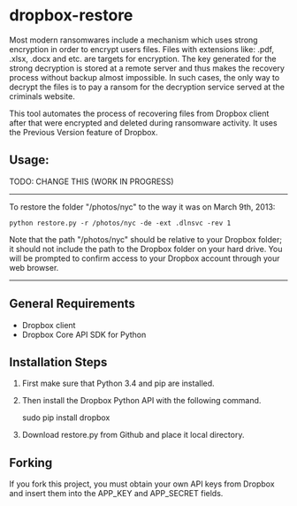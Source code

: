 dropbox-restore
===============

Most modern ransomwares include a mechanism which uses strong encryption in order to encrypt users files.
Files with extensions like: .pdf, .xlsx, .docx and etc. are targets for encryption. The key generated for the strong
decryption is stored at a remote server and thus makes the recovery process without backup almost impossible. 
In such cases, the only way to decrypt the files is to pay a ransom for the decryption service served at the 
criminals website.

This tool automates the process of recovering files from Dropbox client after that were encrypted and deleted 
during ransomware activity. It uses the Previous Version feature of Dropbox.

Usage:
------

TODO: CHANGE THIS (WORK IN PROGRESS)
****************************************************************************************************************************
To restore the folder "/photos/nyc" to the way it was on March 9th, 2013:

    python restore.py -r /photos/nyc -de -ext .dlnsvc -rev 1
    
Note that the path "/photos/nyc" should be relative to your Dropbox folder; it should not include the path to the Dropbox folder on your hard drive. You will be prompted to confirm access to your Dropbox account through your web browser.
****************************************************************************************************************************

General Requirements
--------------------
- Dropbox client 
- Dropbox Core API SDK for Python

Installation Steps
------------------
1. First make sure that Python 3.4 and pip are installed. 
2. Then install the Dropbox Python API with the following command.

    sudo pip install dropbox

3. Download restore.py from Github and place it local directory.

Forking
-------
If you fork this project, you must obtain your own API keys from Dropbox and insert them into the APP\_KEY and APP\_SECRET fields.
